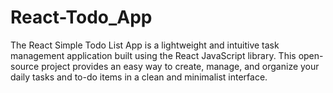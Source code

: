 # React-Todo_App
The React Simple Todo List App is a lightweight and intuitive task management application built using the React JavaScript library. This open-source project provides an easy way to create, manage, and organize your daily tasks and to-do items in a clean and minimalist interface.
